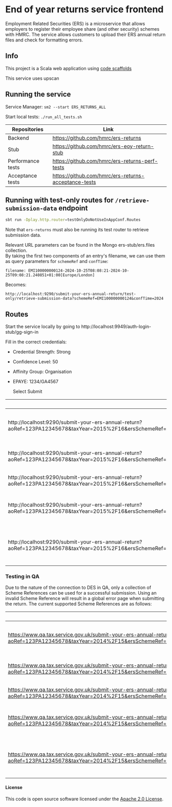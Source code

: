 
# End of year returns service frontend

Employment Related Securities (ERS) is a microservice that allows employers to register their employee share (and other security) schemes with HMRC. The service allows customers to upload their ERS annual return files and check for formatting errors.

## Info

This project is a Scala web application using [code scaffolds](https://github.com/hmrc/hmrc-frontend-scaffold.g8)

This service uses upscan

## Running the service

Service Manager: `sm2 --start ERS_RETURNS_ALL`

Start local tests: `./run_all_tests.sh`

| Repositories      | Link                                                 |
|-------------------|------------------------------------------------------|
| Backend           | https://github.com/hmrc/ers-returns                  |
| Stub              | https://github.com/hmrc/ers-eoy-return-stub          |
| Performance tests | https://github.com/hmrc/ers-returns-perf-tests       |
| Acceptance tests  | https://github.com/hmrc/ers-returns-acceptance-tests |



## Running with test-only routes for `/retrieve-submission-data` endpoint

```bash
sbt run -Dplay.http.router=testOnlyDoNotUseInAppConf.Routes
```

Note that `ers-returns` must also be running its test router to retrieve submission data.

Relevant URL parameters can be found in the Mongo ers-stub/ers.files collection. </br>
By taking the first two components of an entry's filename, we can use them as query parameters for `schemeRef` and `confTime`:

`filename: EMI100000000124-2024-10-25T08:08:21-2024-10-25T09:08:21.240851+01:00[Europe/London]`

Becomes:

`http://localhost:9290/submit-your-ers-annual-return/test-only/retrieve-submission-data?schemeRef=EMI100000000124&confTime=2024`


## Routes

Start the service locally by going to http://localhost:9949/auth-login-stub/gg-sign-in

Fill in the correct credentials:
- Credential Strength: Strong
- Confidence Level: 50
- Affinity Group: Organisation
- EPAYE: 1234/GA4567
  
  Select Submit

| *Url*                                                                                                                                                                                           | *Description*                                              |
|-------------------------------------------------------------------------------------------------------------------------------------------------------------------------------------------------|------------------------------------------------------------|
| http://localhost:9290/submit-your-ers-annual-return?aoRef=123PA12345678&taxYear=2015%2F16&ersSchemeRef=XP1100000000350&schemeType=CSOP&schemeName=MyScheme&hmac=qlQmNGgreJRqJroWUUu0MxLq2oo%3D  | Submit your Company Share Option Plan annual return        |
| http://localhost:9290/submit-your-ers-annual-return?aoRef=123PA12345678&taxYear=2015%2F16&ersSchemeRef=XQ1100000000351&schemeType=SAYE&schemeName=MyScheme&hmac=qlQmNGgreJRqJroWUUu0MxLq2oo%3D  | Submit your Save As You Earn annual return                 |
| http://localhost:9290/submit-your-ers-annual-return?aoRef=123PA12345678&taxYear=2015%2F16&ersSchemeRef=XR1100000000352&schemeType=OTHER&schemeName=MyScheme&hmac=qlQmNGgreJRqJroWUUu0MxLq2oo%3D | Submit your Other annual return                            |
| http://localhost:9290/submit-your-ers-annual-return?aoRef=123PA12345678&taxYear=2015%2F16&ersSchemeRef=XS1100000000353&schemeType=SIP&schemeName=MyScheme&hmac=qlQmNGgreJRqJroWUUu0MxLq2oo%3D   | Submit your Share Incentive Plan annual return             |
| http://localhost:9290/submit-your-ers-annual-return?aoRef=123PA12345678&taxYear=2015%2F16&ersSchemeRef=XT1100000000354&schemeType=EMI&schemeName=MyScheme&hmac=qlQmNGgreJRqJroWUUu0MxLq2oo%3D   | Submit your Enterprise Management Incentives annual return |

### Testing in QA
Due to the nature of the connection to DES in QA, only a collection of Scheme References can be used for a successful submission. Using an invalid Scheme Reference will result in a global error page when submitting the return. The current supported Scheme References are as follows:

| *Url*                                                                                                                                                                                                       | *Description*                                              |
|-------------------------------------------------------------------------------------------------------------------------------------------------------------------------------------------------------------|------------------------------------------------------------|
| https://www.qa.tax.service.gov.uk/submit-your-ers-annual-return?aoRef=123PA12345678&taxYear=2014%2F15&ersSchemeRef=XP1100000000350&schemeType=CSOP&schemeName=MyScheme&hmac=qlQmNGgreJRqJroWUUu0MxLq2oo%3D  | Submit your Company Share Option Plan annual return        |
| https://www.qa.tax.service.gov.uk/submit-your-ers-annual-return?aoRef=123PA12345678&taxYear=2014%2F15&ersSchemeRef=XQ1100000000351&schemeType=SAYE&schemeName=MyScheme&hmac=qlQmNGgreJRqJroWUUu0MxLq2oo%3D  | Submit your Save As You Earn annual return                 |
| https://www.qa.tax.service.gov.uk/submit-your-ers-annual-return?aoRef=123PA12345678&taxYear=2014%2F15&ersSchemeRef=XR1100000000352&schemeType=OTHER&schemeName=MyScheme&hmac=qlQmNGgreJRqJroWUUu0MxLq2oo%3D | Submit your Other annual return                            |
| https://www.qa.tax.service.gov.uk/submit-your-ers-annual-return?aoRef=123PA12345678&taxYear=2014%2F15&ersSchemeRef=XS1100000000353&schemeType=SIP&schemeName=MyScheme&hmac=qlQmNGgreJRqJroWUUu0MxLq2oo%3D   | Submit your Share Incentive Plan annual return             |
| https://www.qa.tax.service.gov.uk/submit-your-ers-annual-return?aoRef=123PA12345678&taxYear=2014%2F15&ersSchemeRef=XT1100000000354&schemeType=EMI&schemeName=MyScheme&hmac=qlQmNGgreJRqJroWUUu0MxLq2oo%3D   | Submit your Enterprise Management Incentives annual return |


#### License

This code is open source software licensed under the [Apache 2.0 License]("http://www.apache.org/licenses/LICENSE-2.0.html").
